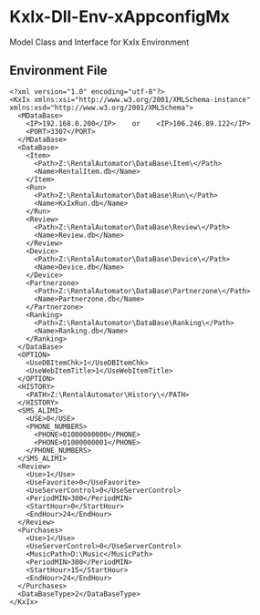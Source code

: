 # KxIx-Dll-Env-xAppconfigMx
Model Class and Interface for KxIx Environment


## Environment File

    <?xml version="1.0" encoding="utf-8"?>
    <KxIx xmlns:xsi="http://www.w3.org/2001/XMLSchema-instance" xmlns:xsd="http://www.w3.org/2001/XMLSchema">
      <MDataBase>
        <IP>192.168.0.200</IP>    or    <IP>106.246.89.122</IP>
        <PORT>3307</PORT>
      </MDataBase>
      <DataBase>
        <Item>
          <Path>Z:\RentalAutomator\DataBase\Item\</Path>
          <Name>RentalItem.db</Name>
        </Item>
        <Run>
          <Path>Z:\RentalAutomator\DataBase\Run\</Path>
          <Name>KxIxRun.db</Name>
        </Run>
        <Review>
          <Path>Z:\RentalAutomator\DataBase\Review\</Path>
          <Name>Review.db</Name>
        </Review>
        <Device>
          <Path>Z:\RentalAutomator\DataBase\Device\</Path>
          <Name>Device.db</Name>
        </Device>
        <Partnerzone>
          <Path>Z:\RentalAutomator\DataBase\Partnerzone\</Path>
          <Name>Partnerzone.db</Name>
        </Partnerzone>
        <Ranking>
          <Path>Z:\RentalAutomator\DataBase\Ranking\</Path>
          <Name>Ranking.db</Name>
        </Ranking>
      </DataBase>
      <OPTION>
        <UseDBItemChk>1</UseDBItemChk>
        <UseWebItemTitle>1</UseWebItemTitle>
      </OPTION>
      <HISTORY>
        <PATH>Z:\RentalAutomator\History\</PATH>
      </HISTORY>
      <SMS_ALIMI>
        <USE>0</USE>
        <PHONE_NUMBERS>
          <PHONE>01000000000</PHONE>
          <PHONE>01000000001</PHONE>
        </PHONE_NUMBERS>
      </SMS_ALIMI>
      <Review>
        <Use>1</Use>
        <UseFavorite>0</UseFavorite>
        <UseServerControl>0</UseServerControl>
        <PeriodMIN>300</PeriodMIN>
        <StartHour>0</StartHour>
        <EndHour>24</EndHour>
      </Review>
      <Purchases>
        <Use>1</Use>
        <UseServerControl>0</UseServerControl>
        <MusicPath>D:\Music</MusicPath>
        <PeriodMIN>300</PeriodMIN>
        <StartHour>15</StartHour>
        <EndHour>24</EndHour>
      </Purchases>
      <DataBaseType>2</DataBaseType>
    </KxIx>
